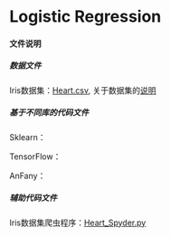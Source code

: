 # Logistic Regression
 
#### 文件说明
 
 ##### 数据文件
 
 Iris数据集：[Heart.csv](https://github.com/Anfany/Machine-Learning-for-Beginner-by-Python3/blob/master/Logistic%20Regression/Heart.csv), 关于数据集的[说明](https://github.com/Anfany/Machine-Learning-for-Beginner-by-Python3/blob/master/Logistic%20Regression/heart.doc)

 
 ##### 基于不同库的代码文件
 
 Sklearn：
 
 TensorFlow：
 
 AnFany：
 
 ##### 辅助代码文件
 
 Iris数据集爬虫程序：[Heart_Spyder.py](https://github.com/Anfany/Machine-Learning-for-Beginner-by-Python3/blob/master/Logistic%20Regression/Heart_Spyder.py)
 
 

